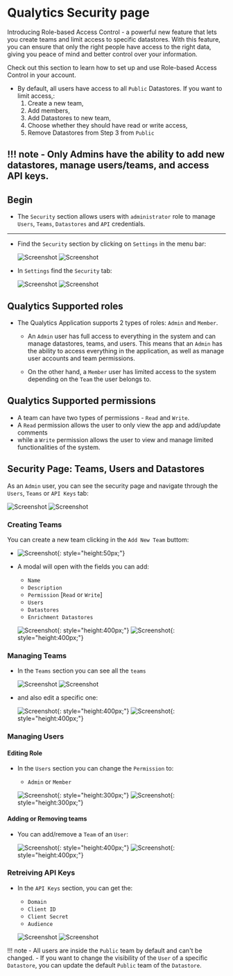 # Qualytics Security page
Introducing Role-based Access Control - a powerful new feature that lets you create teams and limit access to specific datastores. With this feature, you can ensure that only the right people have access to the right data, giving you peace of mind and better control over your information. 

Check out this section to learn how to set up and use Role-based Access Control in your account.

* By default, all users have access to all `Public` Datastores. If you want to limit access,:
    1. Create a new team,
    2. Add members,
    3. Add Datastores to new team, 
    4. Choose whether they should have read or write access,
    5. Remove Datastores from Step 3 from `Public`

!!! note
    - Only Admins have the ability to add new datastores, manage users/teams, and access API keys.
---
## Begin
* The `Security` section allows users with `administrator` role to manage `Users`, `Teams`, `Datastores` and `API` credentials.

---

* Find the `Security` section by clicking on `Settings` in the menu bar:

  ![Screenshot](../assets/notifications/settings-tab-light.png#only-light)
  ![Screenshot](../assets/notifications/settings-tab-dark.png#only-dark)

* In `Settings` find the `Security` tab:

  ![Screenshot](../assets/security/security-tab-light.png#only-light)
  ![Screenshot](../assets/security/security-tab-dark.png#only-dark)

## Qualytics Supported roles

* The Qualytics Application supports 2 types of roles: `Admin` and `Member`.
    * An `Admin` user has full access to everything in the system and can manage datastores, teams, and users. This means that an `Admin` has the ability to access everything in the application, as well as manage user accounts and team permissions.

    * On the other hand, a `Member` user has limited access to the system depending on the `Team` the user belongs to. 
    
## Qualytics Supported permissions

  * A team can have two types of permissions - `Read` and `Write`. 
  * A `Read` permission allows the user to only view the app and add/update comments 
  * while a `Write` permission allows the user to view and manage limited functionalities of the system.

## Security Page: Teams, Users and Datastores

As an `Admin` user, you can see the security page and navigate through the `Users`, `Teams` or `API Keys` tab:

  ![Screenshot](../assets/security/security-overview-light.png#only-light)
  ![Screenshot](../assets/security/security-overview-dark.png#only-dark)

### Creating Teams
  You can create a new team clicking in the `Add New Team` buttom:

  - ![Screenshot](../assets/security/create-team.png){: style="height:50px;"}

  - A modal will open with the fields you can add:
      * `Name`
      * `Description`
      * `Permission` [`Read` or `Write`]
      * `Users`
      * `Datastores`
      * `Enrichment Datastores`

      ![Screenshot](../assets/security/add-team-light.png#only-light){: style="height:400px;"}
      ![Screenshot](../assets/security/add-team-dark.png#only-dark){: style="height:400px;"}


### Managing Teams

* In the `Teams` section you can see all the `teams` 

  ![Screenshot](../assets/security/security-team-overview-light.png#only-light)
  ![Screenshot](../assets/security/security-team-overview-dark.png#only-dark)

* and also edit a specific one:

  ![Screenshot](../assets/security/edit-team-light.png#only-light){: style="height:400px;"}
  ![Screenshot](../assets/security/edit-team-dark.png#only-dark){: style="height:400px;"}

### Managing Users

#### Editing Role
* In the `Users` section you can change the `Permission` to:
    - `Admin` or `Member`

  ![Screenshot](../assets/security/edit-user-permission-light.png#only-light){: style="height:300px;"}
  ![Screenshot](../assets/security/edit-user-permission-dark.png#only-dark){: style="height:300px;"}

#### Adding or Removing teams
* You can add/remove a `Team` of an `User`:

  ![Screenshot](../assets/security/edit-user-team-light.png#only-light){: style="height:400px;"}
  ![Screenshot](../assets/security/edit-user-team-dark.png#only-dark){: style="height:400px;"}


### Retreiving API Keys

- In the `API Keys` section, you can get the:
  * `Domain`
  * `Client ID`
  * `Client Secret`
  * `Audience`

  ![Screenshot](../assets/security/qualytics-api-keys-light.png#only-light)
  ![Screenshot](../assets/security/qualytics-api-keys-dark.png#only-dark)




!!! note
    - All users are inside the `Public` team by default and can't be changed. 
    - If you want to change the visibility of the `User` of a specific `Datastore`, you can update the default `Public` team of the `Datastore`.


